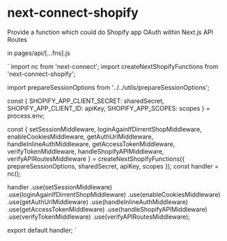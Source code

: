 # next-connect-shopify
Provide a function which could do Shopify app OAuth within Next.js API Routes

in pages/api/[...fns].js

`
import nc from 'next-connect';
import createNextShopifyFunctions from 'next-connect-shopify';

import prepareSessionOptions from '../../utils/prepareSessionOptions';

const {
  SHOPIFY_APP_CLIENT_SECRET: sharedSecret,
  SHOPIFY_APP_CLIENT_ID: apiKey,
  SHOPIFY_APP_SCOPES: scopes
} = process.env;

const {
  setSessionMiddleware,
  loginAgainIfDirrentShopMiddleware,
  enableCookiesMiddleware,
  getAuthUrlMiddleware,
  handleInlineAuthMiddleware,
  getAccessTokenMiddleware,
  verifyTokenMiddleware,
  handleShopifyAPIMiddleware,
  verifyAPIRoutesMiddleware
} = createNextShopifyFunctions({
  prepareSessionOptions,
  sharedSecret,
  apiKey,
  scopes
});
const handler = nc();

handler
  .use(setSessionMiddleware)
  .use(loginAgainIfDirrentShopMiddleware)
  .use(enableCookiesMiddleware)
  .use(getAuthUrlMiddleware)
  .use(handleInlineAuthMiddleware)
  .use(getAccessTokenMiddleware)
  .use(handleShopifyAPIMiddleware)
  .use(verifyTokenMiddleware)
  .use(verifyAPIRoutesMiddleware);

export default handler;
`
